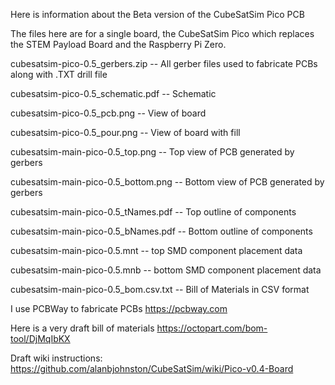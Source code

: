 Here is information about the Beta version of the CubeSatSim Pico PCB

The files here are for a single board, the CubeSatSim Pico which replaces the STEM Payload Board and the Raspberry Pi Zero.

cubesatsim-pico-0.5_gerbers.zip -- All gerber files used to fabricate PCBs along with .TXT drill file

cubesatsim-pico-0.5_schematic.pdf -- Schematic

cubesatsim-pico-0.5_pcb.png -- View of board

cubesatsim-pico-0.5_pour.png -- View of board with fill

cubesatsim-main-pico-0.5_top.png -- Top view of PCB generated by gerbers

cubesatsim-main-pico-0.5_bottom.png -- Bottom view of PCB generated by gerbers

cubesatsim-main-pico-0.5_tNames.pdf -- Top outline of components

cubesatsim-main-pico-0.5_bNames.pdf -- Bottom outline of components

cubesatsim-main-pico-0.5.mnt -- top SMD component placement data

cubesatsim-main-pico-0.5.mnb -- bottom SMD component placement data

cubesatsim-main-pico-0.5_bom.csv.txt -- Bill of Materials in CSV format

I use PCBWay to fabricate PCBs https://pcbway.com

Here is a very draft bill of materials https://octopart.com/bom-tool/DjMqIbKX

Draft wiki instructions: https://github.com/alanbjohnston/CubeSatSim/wiki/Pico-v0.4-Board
